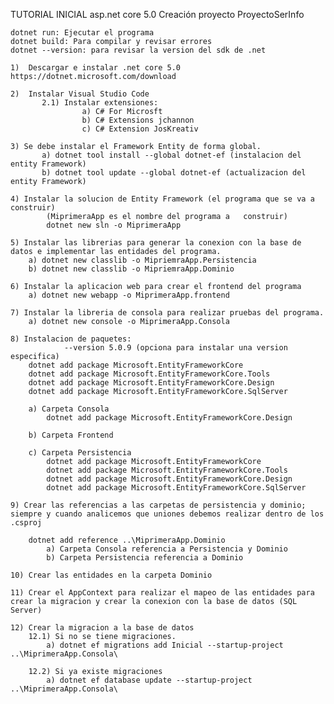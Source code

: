 TUTORIAL INICIAL asp.net core 5.0
Creación proyecto ProyectoSerInfo

    dotnet run: Ejecutar el programa
    dotnet build: Para compilar y revisar errores
    dotnet --version: para revisar la version del sdk de .net

    1)  Descargar e instalar .net core 5.0 https://dotnet.microsoft.com/download

    2)  Instalar Visual Studio Code
           2.1) Instalar extensiones:
                    a) C# For Microsft
                    b) C# Extensions jchannon
                    c) C# Extension JosKreativ

    3) Se debe instalar el Framework Entity de forma global.
           a) dotnet tool install --global dotnet-ef (instalacion del entity Framework)
           b) dotnet tool update --global dotnet-ef (actualizacion del entity Framework)

    4) Instalar la solucion de Entity Framework (el programa que se va a construir)
            (MiprimeraApp es el nombre del programa a   construir)
            dotnet new sln -o MiprimeraApp

    5) Instalar las librerias para generar la conexion con la base de datos e implementar las entidades del programa.
        a) dotnet new classlib -o MipriemraApp.Persistencia
        b) dotnet new classlib -o MipriemraApp.Dominio

    6) Instalar la aplicacion web para crear el frontend del programa
        a) dotnet new webapp -o MiprimeraApp.frontend

    7) Instalar la libreria de consola para realizar pruebas del programa.
        a) dotnet new console -o MiprimeraApp.Consola

    8) Instalacion de paquetes:
                --version 5.0.9 (opciona para instalar una version especifica)
        dotnet add package Microsoft.EntityFrameworkCore 
        dotnet add package Microsoft.EntityFrameworkCore.Tools
        dotnet add package Microsoft.EntityFrameworkCore.Design
        dotnet add package Microsoft.EntityFrameworkCore.SqlServer
    
        a) Carpeta Consola
            dotnet add package Microsoft.EntityFrameworkCore.Design

        b) Carpeta Frontend

        c) Carpeta Persistencia
            dotnet add package Microsoft.EntityFrameworkCore 
            dotnet add package Microsoft.EntityFrameworkCore.Tools
            dotnet add package Microsoft.EntityFrameworkCore.Design
            dotnet add package Microsoft.EntityFrameworkCore.SqlServer
    
    9) Crear las referencias a las carpetas de persistencia y dominio; siempre y cuando analicemos que uniones debemos realizar dentro de los .csproj

        dotnet add reference ..\MiprimeraApp.Dominio
            a) Carpeta Consola referencia a Persistencia y Dominio
            b) Carpeta Persistencia referencia a Dominio

    10) Crear las entidades en la carpeta Dominio

    11) Crear el AppContext para realizar el mapeo de las entidades para crear la migracion y crear la conexion con la base de datos (SQL Server)

    12) Crear la migracion a la base de datos
        12.1) Si no se tiene migraciones.
            a) dotnet ef migrations add Inicial --startup-project ..\MiprimeraApp.Consola\

        12.2) Si ya existe migraciones
            a) dotnet ef database update --startup-project ..\MiprimeraApp.Consola\
